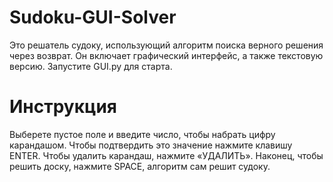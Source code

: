 # Sudoku-GUI-Solver

Это решатель судоку, использующий алгоритм поиска верного решения через возврат. Он включает графический интерфейс, а также текстовую версию.
Запустите GUI.py для старта.

# Инструкция

Выберете пустое поле и введите число, чтобы набрать цифру карандашом. Чтобы подтвердить это значение нажмите клавишу ENTER. Чтобы удалить карандаш, нажмите «УДАЛИТЬ». Наконец, чтобы решить доску, нажмите SPACE, алгоритм сам решит судоку.

